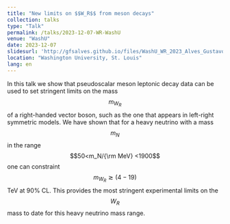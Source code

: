 ```yaml
---
title: "New limits on $$W_R$$ from meson decays"
collection: talks
type: "Talk"
permalink: /talks/2023-12-07-WR-WashU
venue: "WashU"
date: 2023-12-07
slidesurl: 'http://gfsalves.github.io/files/WashU_WR_2023_Alves_Gustavo.pdf'
location: "Washington University, St. Louis"
lang: en
---
```


In this talk we show that  pseudoscalar meson leptonic decay data can be used to set stringent limits on the mass $$m_{W_R}$$ of a right-handed vector boson, such as the one that appears in left-right symmetric models. We have shown that for a heavy neutrino with a mass $$m_N$$ in the range $$50<m_N/{\rm MeV} <1900$$  one can constraint $$m_{W_R} \gtrsim (4-19)$$ TeV at 90% CL. This provides the most stringent experimental limits on the $$W_R$$ mass to date for this heavy neutrino mass range.